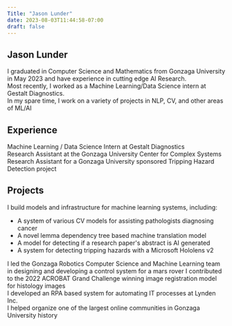 ```yaml
---
Title: "Jason Lunder"
date: 2023-08-03T11:44:58-07:00
draft: false
---
```

## Jason Lunder

I graduated in Computer Science and Mathematics from Gonzaga University in May 2023 and have experience in cutting edge AI Research.    
Most recently, I worked as a Machine Learning/Data Science intern at Gestalt Diagnostics.    
In my spare time, I work on a variety of projects in NLP, CV, and other areas of ML/AI    

## Experience
Machine Learning / Data Science Intern at Gestalt Diagnostics    
Research Assistant at the Gonzaga University Center for Complex Systems    
Research Assistant for a Gonzaga University sponsored Tripping Hazard Detection project    

## Projects
I build models and infrastructure for machine learning systems, including:    
  * A system of various CV models for assisting pathologists diagnosing cancer
  * A novel lemma dependency tree based machine translation model
  * A model for detecting if a research paper's abstract is AI generated
  * A system for detecting tripping hazards with a Microsoft Hololens v2

I led the Gonzaga Robotics Computer Science and Machine Learning team in designing and developing a control system for a mars rover
I contributed to the 2022 ACROBAT Grand Challenge winning image registration model for histology images    
I developed an RPA based system for automating IT processes at Lynden Inc.     
I helped organize one of the largest online communities in Gonzaga University history

